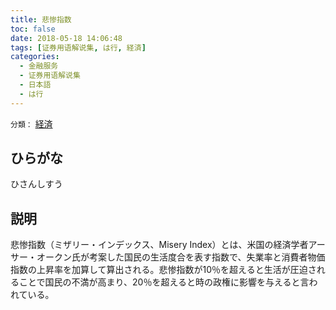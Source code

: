 ```yaml
---
title: 悲惨指数
toc: false
date: 2018-05-18 14:06:48
tags: [证券用语解说集, は行, 経済]
categories:
  - 金融服务
  - 证券用语解说集
  - 日本語
  - は行
---
```


`分類：` [経済](/tags/経済/)

## ひらがな

ひさんしすう

## 説明

悲惨指数（ミザリー・インデックス、Misery Index）とは、米国の経済学者アーサー・オークン氏が考案した国民の生活度合を表す指数で、失業率と消費者物価指数の上昇率を加算して算出される。悲惨指数が10％を超えると生活が圧迫されることで国民の不満が高まり、20％を超えると時の政権に影響を与えると言われている。
